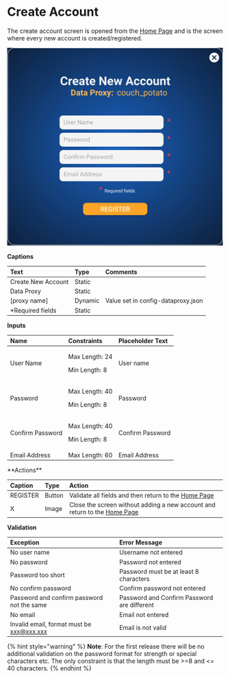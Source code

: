 # Create Account



The create account screen is opened from the [Home Page]() and is the screen where every new account is created/registered.

![](../../.gitbook/assets/image%20%2816%29.png)

**Captions**

| Text | Type | Comments |
| :--- | :--- | :--- |
| Create New Account | Static |   |
| Data Proxy | Static |   |
| \[proxy name\] | Dynamic | Value set in config-dataproxy.json |
| \*Required fields | Static |   |

**Inputs**

<table>
  <thead>
    <tr>
      <th style="text-align:left">Name</th>
      <th style="text-align:left">Constraints</th>
      <th style="text-align:left">Placeholder Text</th>
    </tr>
  </thead>
  <tbody>
    <tr>
      <td style="text-align:left">User Name</td>
      <td style="text-align:left">
        <p>Max Length: 24</p>
        <p>Min Length: 8</p>
      </td>
      <td style="text-align:left">User name</td>
    </tr>
    <tr>
      <td style="text-align:left">Password</td>
      <td style="text-align:left">
        <p>Max Length: 40</p>
        <p>Min Length: 8</p>
      </td>
      <td style="text-align:left">Password</td>
    </tr>
    <tr>
      <td style="text-align:left">Confirm Password</td>
      <td style="text-align:left">
        <p>Max Length: 40</p>
        <p>Min Length: 8</p>
      </td>
      <td style="text-align:left">Confirm Password</td>
    </tr>
    <tr>
      <td style="text-align:left">Email Address</td>
      <td style="text-align:left">Max Length: 60</td>
      <td style="text-align:left">Email Address</td>
    </tr>
  </tbody>
</table>**Actions**

| Caption | Type | Action |
| :--- | :--- | :--- |
| REGISTER | Button | Validate all fields and then return to the [Home Page]() |
| X | Image | Close the screen without adding a new account and return to the [Home Page]() |

**Validation**

| **Exception** | Error Message |
| :--- | :--- |
| No user name | Username not entered |
| No password | Password not entered |
| Password too short | Password must be at least 8 characters |
| No confirm password | Confirm password not entered |
| Password and confirm password not the same | Password and Confirm Password are different |
| No email | Email not entered |
| Invalid email, format must be xxx@xxx.xxx | Email is not valid |

{% hint style="warning" %}
**Note**: For the first release there will be no additional validation on the password format for strength or special characters etc. The only constraint is that the length must be &gt;=8 and &lt;= 40 characters.
{% endhint %}

